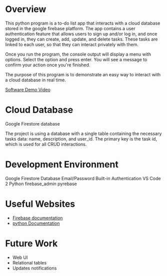 # Overview

This python program is a to-do list app that interacts with a cloud database stored in the google firebase platform. The app contains a user authentication feature that allows users to sign up and/or log in, and once logged in, they can create, add, update, and delete tasks. These tasks are linked to each user, so that they can interact privately with them.

Once you run the program, the console output will display a menu with options. Select the option and press enter. You will see a message to confirm your action once you're finished.

The purpose of this program is to demonstrate an easy way to interact with a cloud database in real time.

[Software Demo Video](https://youtu.be/ZhH-f1hWqns)

# Cloud Database

Google Firestore database

The project is using a database with a single table containing the necessary tasks data: name, description, and user_id. The primary key is the task id, which is used for all CRUD interactions.

# Development Environment

Google Firestore Database
Email/Password Built-in Authentication
VS Code 2
Python
firebase_admin
pyrebase

# Useful Websites

- [Firebase documentation](https://firebase.google.com/docs)
- [python Documentation](https://docs.python.org/3/)

# Future Work

- Web UI
- Relational tables
- Updates notifications
